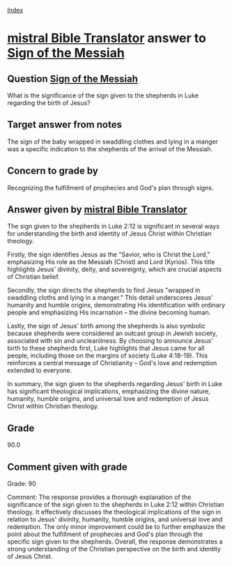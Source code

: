 
[Index](../../index.md)
# [mistral Bible Translator](../../answering_models/mistral_Bible_Translator.md) answer to [Sign of the Messiah](../../questions/Sign_of_the_Messiah.md)

## Question [Sign of the Messiah](../../questions/Sign_of_the_Messiah.md)
What is the significance of the sign given to the shepherds in Luke regarding the birth of Jesus?

## Target answer from notes
The sign of the baby wrapped in swaddling clothes and lying in a manger was a specific indication to the shepherds of the arrival of the Messiah.

## Concern to grade by
Recognizing the fulfillment of prophecies and God's plan through signs.

## Answer given by [mistral Bible Translator](../../answering_models/mistral_Bible_Translator.md)
 The sign given to the shepherds in Luke 2:12 is significant in several ways for understanding the birth and identity of Jesus Christ within Christian theology.

Firstly, the sign identifies Jesus as the "Savior, who is Christ the Lord," emphasizing His role as the Messiah (Christ) and Lord (Kyrios). This title highlights Jesus' divinity, deity, and sovereignty, which are crucial aspects of Christian belief.

Secondly, the sign directs the shepherds to find Jesus "wrapped in swaddling cloths and lying in a manger." This detail underscores Jesus' humanity and humble origins, demonstrating His identification with ordinary people and emphasizing His incarnation – the divine becoming human.

Lastly, the sign of Jesus' birth among the shepherds is also symbolic because shepherds were considered an outcast group in Jewish society, associated with sin and uncleanliness. By choosing to announce Jesus' birth to these shepherds first, Luke highlights that Jesus came for all people, including those on the margins of society (Luke 4:18-19). This reinforces a central message of Christianity – God's love and redemption extended to everyone.

In summary, the sign given to the shepherds regarding Jesus' birth in Luke has significant theological implications, emphasizing the divine nature, humanity, humble origins, and universal love and redemption of Jesus Christ within Christian theology.

## Grade
90.0

## Comment given with grade
Grade: 90

Comment: The response provides a thorough explanation of the significance of the sign given to the shepherds in Luke 2:12 within Christian theology. It effectively discusses the theological implications of the sign in relation to Jesus' divinity, humanity, humble origins, and universal love and redemption. The only minor improvement could be to further emphasize the point about the fulfillment of prophecies and God's plan through the specific sign given to the shepherds. Overall, the response demonstrates a strong understanding of the Christian perspective on the birth and identity of Jesus Christ.
